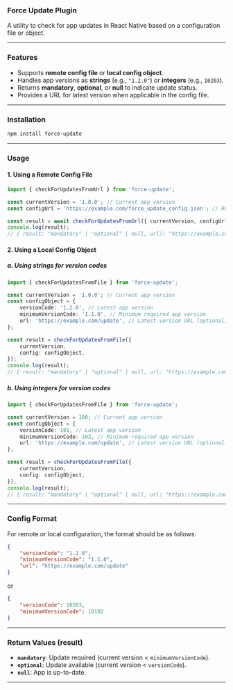 ### Force Update Plugin

A utility to check for app updates in React Native based on a configuration file or object.

---

### Features

-   Supports **remote config file** or **local config object**.
-   Handles app versions as **strings** (e.g., `"1.2.0"`) or **integers** (e.g., `10203`).
-   Returns **mandatory**, **optional**, or **null** to indicate update status.
-   Provides a URL for latest version when applicable in the config file.

---

### Installation

```bash
npm install force-update
```

---

### Usage

#### 1. Using a Remote Config File

```typescript
import { checkForUpdatesFromUrl } from 'force-update';

const currentVersion = '1.0.0'; // Current app version
const configUrl = 'https://example.com/force_update_config.json'; // Remote config URL

const result = await checkForUpdatesFromUrl({ currentVersion, configUrl });
console.log(result);
// { result: "mandatory" | "optional" | null, url?: "https://example.com/update" }
```

#### 2. Using a Local Config Object

##### a. Using strings for version codes

```typescript
import { checkForUpdatesFromFile } from 'force-update';

const currentVersion = '1.0.0'; // Current app version
const configObject = {
    versionCode: '1.2.0', // Latest app version
    minimumVersionCode: '1.1.0', // Minimum required app version
    url: 'https://example.com/update', // Latest version URL (optional)
};

const result = checkForUpdatesFromFile({
    currentVersion,
    config: configObject,
});
console.log(result);
// { result: "mandatory" | "optional" | null, url: "https://example.com/update" }
```

##### b. Using integers for version codes

```typescript
import { checkForUpdatesFromFile } from 'force-update';

const currentVersion = 100; // Current app version
const configObject = {
    versionCode: 101, // Latest app version
    minimumVersionCode: 102, // Minimum required app version
    url: 'https://example.com/update', // Latest version URL (optional)
};

const result = checkForUpdatesFromFile({
    currentVersion,
    config: configObject,
});
console.log(result);
// { result: "mandatory" | "optional" | null, url: "https://example.com/update" }
```

---

### Config Format

For remote or local configuration, the format should be as follows:

```json
{
    "versionCode": "1.2.0",
    "minimumVersionCode": "1.1.0",
    "url": "https://example.com/update"
}
```

or

```json
{
    "versionCode": 10203,
    "minimumVersionCode": 10102
}
```

---

### Return Values (result)

-   **`mandatory`**: Update required (current version < `minimumVersionCode`).
-   **`optional`**: Update available (current version < `versionCode`).
-   **`null`**: App is up-to-date.

---
